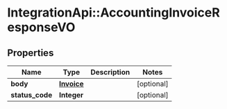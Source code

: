 # IntegrationApi::AccountingInvoiceResponseVO

## Properties
Name | Type | Description | Notes
------------ | ------------- | ------------- | -------------
**body** | [**Invoice**](Invoice.md) |  | [optional] 
**status_code** | **Integer** |  | [optional] 


